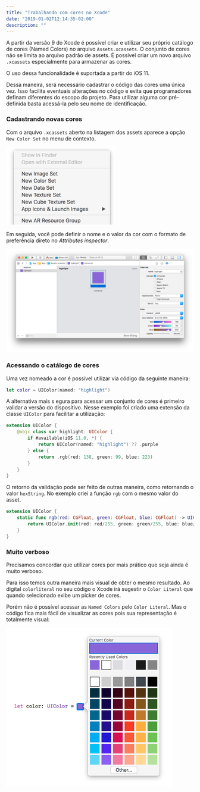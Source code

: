```yaml
---
title: "Trabalhando com cores no Xcode"
date: "2019-01-02T12:14:35-02:00"
description: ""
---
```


A partir da versão 9 do Xcode é possível criar e utilizar seu próprio catálogo de cores (Named Colors) no arquivo `Assets.xcassets`.  O conjunto de cores não se limita ao arquivo padrão de assets. É possível criar um novo arquivo `.xcassets` especialmente para armazenar as cores.

O uso dessa funcionalidade é suportada a partir do iOS 11.

Dessa maneira, será necessário cadastrar o código das cores uma única vez. Isso facilita eventuais alterações no código e evita que programadores definam diferentes do escopo do projeto. Para utilizar alguma cor pré-definida basta acessá-la pelo seu nome de identificação.

### Cadastrando novas cores

Com o arquivo `.xcassets` aberto na listagem dos assets aparece a opção `New Color Set` no menu de contexto.

![Adicionar cor](../assets/trabalhando-com-cores-no-xcode/adicionar-cor.png)

Em seguida, você pode definir o nome e o valor da cor com o formato de preferência direto no *Attributes inspector*.

![Nova cor](../assets/trabalhando-com-cores-no-xcode/nova-cor.png)

### Acessando o catálogo de cores

Uma vez nomeado a cor é possível utilizar via código da seguinte maneira:

```swift
let color = UIColor(named: "highlight")
```

A alternativa mais s
egura para acessar um conjunto de cores é primeiro validar a versão do dispositivo. Nesse exemplo foi criado uma extensão da classe `UIColor` para facilitar a utilização:

```swift
extension UIColor {
    @objc class var highlight: UIColor {
        if #available(iOS 11.0, *) {
            return UIColor(named: "highlight") ?? .purple
        } else {
            return .rgb(red: 138, green: 99, blue: 223)
        }
    }
}
```

O retorno da validação pode ser feito de outras maneira, como retornando o valor `hexString`. No exemplo criei a função `rgb` com o mesmo valor do asset.

```swift
extension UIColor {
    static func rgb(red: CGFloat, green: CGFloat, blue: CGFloat) -> UIColor {
        return UIColor.init(red: red/255, green: green/255, blue: blue/255, alpha: 1)
    }
}
```

### Muito verboso

Precisamos concordar que utilizar cores por mais prático que seja ainda é muito verboso.

Para isso temos outra maneira mais visual de obter o mesmo resultado. Ao digital `colorliteral` no seu código o Xcode irá sugestir o `Color Literal` que quando selecionado exibe um picker de cores.

Porém não é possível acessar as `Named Colors` pelo `Color Literal`. Mas o código fica mais fácil de visualizar as cores pois sua representação é totalmente visual:

![Color Literal](../assets/trabalhando-com-cores-no-xcode/color-literal.png)